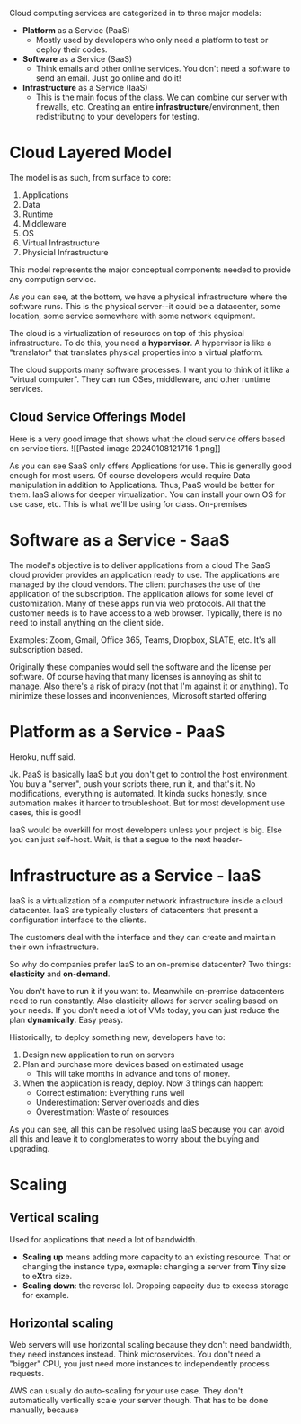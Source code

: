 Cloud computing services are categorized in to three major models:
- **Platform** as a Service (PaaS)
	- Mostly used by developers who only need a platform to test or deploy their codes. 
- **Software** as a Service (SaaS)
	- Think emails and other online services. You don't need a software to send an email. Just go online and do it!
- **Infrastructure** as a Service (IaaS)
	- This is the main focus of the class. We can combine our server with firewalls, etc. Creating an entire **infrastructure**/environment, then redistributing to your developers for testing.

# Cloud Layered Model
The model is as such, from surface to core:
1. Applications
2. Data
3. Runtime
4. Middleware
5. OS
6. Virtual Infrastructure
7. Physicial Infrastructure

This model represents the major conceptual components needed to provide any computign service.

As you can see, at the bottom, we have a physical infrastructure where the software runs. This is the physical server--it could be a datacenter, some location, some service somewhere with some network equipment.

The cloud is a virtualization of resources on top of this physical infrastructure. To do this, you need a **hypervisor**. A hypervisor is like a "translator" that translates physical properties into a virtual platform.

The cloud supports many software processes. I want you to think of it like a "virtual computer". They can run OSes, middleware, and other runtime services.

## Cloud Service Offerings Model
Here is a very good image that shows what the cloud service offers based on service tiers.
![[Pasted image 20240108121716 1.png]]

As you can see SaaS only offers Applications for use. This is generally good enough for most users. 
Of course developers would require Data manipulation in addition to Applications. Thus, PaaS would be better for them.
IaaS allows for deeper virtualization. You can install your own OS for use case, etc. This is what we'll be using for class.
On-premises

# Software as a Service - SaaS
The model's objective is to deliver applications from a cloud
The SaaS cloud provider provides an application ready to use.
The applications are managed by the cloud vendors.
The client purchases the use of the application of the subscription.
The application allows for some level of customization.
Many of these apps run via web protocols. All that the customer needs is to have access to a web browser.
Typically, there is no need to install anything on the client side.

Examples: Zoom, Gmail, Office 365, Teams, Dropbox, SLATE, etc. It's all subscription based.

Originally these companies would sell the software and the license per software. Of course having that many licenses is annoying as shit to manage. Also there's a risk of piracy (not that I'm against it or anything). To minimize these losses and inconveniences, Microsoft started offering

# Platform as a Service - PaaS
Heroku, nuff said.

Jk. PaaS is basically IaaS but you don't get to control the host environment. You buy a "server", push your scripts there, run it, and that's it. No modifications, everything is automated. It kinda sucks honestly, since automation makes it harder to troubleshoot. But for most development use cases, this is good!

IaaS would be overkill for most developers unless your project is big. Else you can just self-host. Wait, is that a segue to the next header-

# Infrastructure as a Service - IaaS
IaaS is a virtualization of a computer network infrastructure inside a cloud datacenter. IaaS are typically clusters of datacenters that present a configuration interface to the clients.

The customers deal with the interface and they can create and maintain their own infrastructure.

So why do companies prefer IaaS to an on-premise datacenter? Two things: **elasticity** and **on-demand**. 

You don't have to run it if you want to. Meanwhile on-premise datacenters need to run constantly. Also elasticity allows for server scaling based on your needs. If you don't need a lot of VMs today, you can just reduce the plan **dynamically**. Easy peasy.

Historically, to deploy something new, developers have to:
1. Design new application to run on servers
2. Plan and purchase more devices based on estimated usage
	- This will take months in advance and tons of money.
3. When the application is ready, deploy. Now 3 things can happen:
	- Correct estimation: Everything runs well
	- Underestimation: Server overloads and dies
	- Overestimation: Waste of resources

As you can see, all this can be resolved using IaaS because you can avoid all this and leave it to conglomerates to worry about the buying and upgrading.
# Scaling
## Vertical scaling
Used for applications that need a lot of bandwidth. 
- **Scaling up** means adding more capacity to an existing resource. That or changing the instance type, exmaple: changing a server from **T**iny size to e**X**tra size.
- **Scaling down**: the reverse lol. Dropping capacity due to excess storage for example.
## Horizontal scaling
Web servers will use horizontal scaling because they don't need bandwidth, they need instances instead. Think microservices. You don't need a "bigger" CPU, you just need more instances to independently process requests.

AWS can usually do auto-scaling for your use case. They don't automatically vertically scale your server though. That has to be done manually, because
